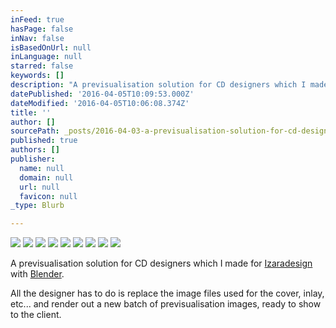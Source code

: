 ```yaml
---
inFeed: true
hasPage: false
inNav: false
isBasedOnUrl: null
inLanguage: null
starred: false
keywords: []
description: "A previsualisation solution for CD designers which I made for\_Izaradesign\_with\_Blender."
datePublished: '2016-04-05T10:09:53.000Z'
dateModified: '2016-04-05T10:06:08.374Z'
title: ''
author: []
sourcePath: _posts/2016-04-03-a-previsualisation-solution-for-cd-designers-which-i-made-fo.md
published: true
authors: []
publisher:
  name: null
  domain: null
  url: null
  favicon: null
_type: Blurb

---
```

![](https://the-grid-user-content.s3-us-west-2.amazonaws.com/c98abfba-9299-4dfb-86fd-41cd1387a516.png)
![](https://the-grid-user-content.s3-us-west-2.amazonaws.com/495218df-9d31-451e-a432-1f2cd310ff8a.png)
![](https://the-grid-user-content.s3-us-west-2.amazonaws.com/6680c7db-f244-476a-b29f-eded05efc9b7.png)
![](https://the-grid-user-content.s3-us-west-2.amazonaws.com/c230dfcf-f040-40d0-8b35-1ddd792b9b33.png)
![](https://the-grid-user-content.s3-us-west-2.amazonaws.com/37d0cc73-ab3c-4ac8-b143-100f1c86a6d1.png)
![](https://the-grid-user-content.s3-us-west-2.amazonaws.com/61958415-2792-4a65-a329-b8c350e6a354.png)
![](https://the-grid-user-content.s3-us-west-2.amazonaws.com/eec11077-a207-4aaa-a645-29cfcba24150.png)
![](https://the-grid-user-content.s3-us-west-2.amazonaws.com/618d1a99-ad11-4894-beb1-48a0e092a7e2.png)
![](https://the-grid-user-content.s3-us-west-2.amazonaws.com/f811afd7-439f-435d-938f-2ea102e16a20.png)

A previsualisation solution for CD designers which I made for [Izaradesign][0] with [Blender][1].

All the designer has to do is replace the image files used for the cover, inlay, etc... and render out a new batch of previsualisation images, ready to show to the client.

[0]: http://izaradesign.ch/ "Izaradesign"
[1]: http://blender.org/ "Blender"